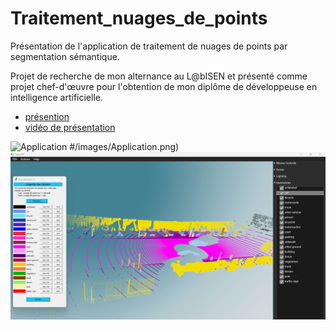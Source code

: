 # Traitement_nuages_de_points
Présentation de l'application de traitement de nuages de points par segmentation sémantique.

Projet de recherche de mon alternance au L@bISEN et présenté comme projet chef-d'œuvre pour l'obtention de mon diplôme de développeuse en intelligence artificielle.
- [présention](https://drive.google.com/file/d/1HWaCDoZdQkt2sv8ooS2gg-9OwQ0G_HAK/view?usp=sharing)
- [vidéo de présentation](https://drive.google.com/file/d/1mqZdktI6f4tK4OHqnsfaPELKAVFVmtPQ/view?usp=sharing)

 ![Application](<img src="/images/Application.png" width="200">) #/images/Application.png)
 ![Visualisation](/images/Visualisation.png)

